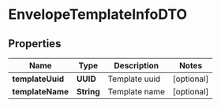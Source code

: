 

# EnvelopeTemplateInfoDTO


## Properties

| Name | Type | Description | Notes |
|------------ | ------------- | ------------- | -------------|
|**templateUuid** | **UUID** | Template uuid |  [optional] |
|**templateName** | **String** | Template name |  [optional] |



